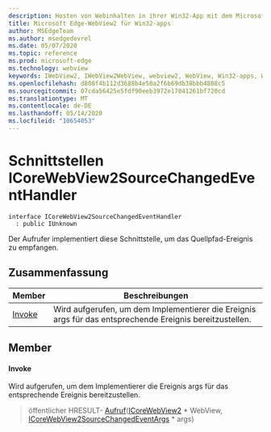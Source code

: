```yaml
---
description: Hosten von Webinhalten in ihrer Win32-App mit dem Microsoft Edge WebView2-Steuerelement
title: Microsoft Edge-WebView2 für Win32-apps
author: MSEdgeTeam
ms.author: msedgedevrel
ms.date: 05/07/2020
ms.topic: reference
ms.prod: microsoft-edge
ms.technology: webview
keywords: IWebView2, IWebView2WebView, webview2, WebView, Win32-apps, Win32, Edge, ICoreWebView2, ICoreWebView2Controller, Browser-Steuerelement, Edge-HTML
ms.openlocfilehash: d808f4b112d3688b4e50a2f6b69db38bbb4808c5
ms.sourcegitcommit: 07cda56425e5fdf90eeb3972e17041261bf720cd
ms.translationtype: MT
ms.contentlocale: de-DE
ms.lasthandoff: 05/14/2020
ms.locfileid: "10654053"
---
```

# Schnittstellen ICoreWebView2SourceChangedEventHandler 

```
interface ICoreWebView2SourceChangedEventHandler
  : public IUnknown
```

Der Aufrufer implementiert diese Schnittstelle, um das Quellpfad-Ereignis zu empfangen.

## Zusammenfassung

 Member                        | Beschreibungen
--------------------------------|---------------------------------------------
[Invoke](#invoke) | Wird aufgerufen, um dem Implementierer die Ereignis args für das entsprechende Ereignis bereitzustellen.

## Member

#### Invoke 

Wird aufgerufen, um dem Implementierer die Ereignis args für das entsprechende Ereignis bereitzustellen.

> öffentlicher HRESULT- [Aufruf](#invoke)([ICoreWebView2](icorewebview2.md) * WebView, [ICoreWebView2SourceChangedEventArgs](icorewebview2sourcechangedeventargs.md) * args)

